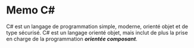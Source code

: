 # Memo C#

C# est un langage de programmation simple, moderne, orienté objet et de type sécurisé. C# est un langage orienté objet, mais inclut de plus la prise en charge de la programmation **_orientée composant_**.




<!--stackedit_data:
eyJoaXN0b3J5IjpbNzY3MjcwNTM3LDEwMTEwNDUwOTddfQ==
-->
